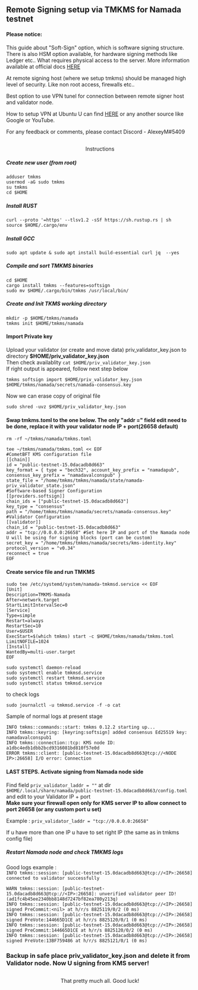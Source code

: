 ## Remote Signing setup via TMKMS for Namada testnet 

#### Please notice:

This guide about "Soft-Sign" option, which is software signing structure. There is also HSM option available, for hardware signing methods like Ledger etc.. What requires physical access to the server. More information available at official docs [HERE](https://github.com/iqlusioninc/tmkms)

At remote signing host (where we setup tmkms) should be managed high level of security. Like non root access, firewalls etc.. 

Best option to use VPN tunel for connection between remote signer host and validator node.

How to setup VPN at Ubuntu U can find [HERE](https://www.digitalocean.com/community/tutorials/how-to-set-up-and-configure-an-openvpn-server-on-ubuntu-20-04)
or any another source like Google or YouTube.  

For any feedback or comments, please contact Discord - AlexeyM#5409

##
<p align="center">
Instructions
</p>

##### Create new user (from root)
```
adduser tmkms
usermod -aG sudo tmkms
su tmkms
cd $HOME
```

##### Install RUST
```
curl --proto '=https' --tlsv1.2 -sSf https://sh.rustup.rs | sh
source $HOME/.cargo/env
```

##### Install GCC 
```
sudo apt update & sudo apt install build-essential curl jq  --yes
```

##### Compile and sort TMKMS binaries
```
cd $HOME
cargo install tmkms --features=softsign
sudo mv $HOME/.cargo/bin/tmkms /usr/local/bin/
```

##### Create and Init TKMS working directory
```
mkdir -p $HOME/tmkms/namada
tmkms init $HOME/tmkms/namada
```
#### Import Private key
Upload your validator (or create and move data) priv_validator_key.json 
to directory **$HOME/priv_validator_key.json**  
Then check availablity ```cat $HOME/priv_validator_key.json```  
If right output is appeared, follow next step below 
```
tmkms softsign import $HOME/priv_validator_key.json $HOME/tmkms/namada/secrets/namada-consensus.key
```
Now we can erase copy of original file  
```
sudo shred -uvz $HOME/priv_validator_key.json
```

#### Swap tmkms.toml to the one below. The only "addr =" field edit need to be done, replace it with your validator node IP + port(26658 default)
```
rm -rf ~/tmkms/namada/tmkms.toml
```
```
tee ~/tmkms/namada/tmkms.toml << EOF
#CometBFT KMS configuration file
[[chain]]
id = "public-testnet-15.0dacadb8d663"
key_format = { type = "bech32", account_key_prefix = "namadapub", consensus_key_prefix = "namadavalconspub" }
state_file = "/home/tmkms/tmkms/namada/state/namada-priv_validator_state.json"
#Software-based Signer Configuration
[[providers.softsign]]
chain_ids = ["public-testnet-15.0dacadb8d663"]
key_type = "consensus"
path = "/home/tmkms/tmkms/namada/secrets/namada-consensus.key"
#Validator Configuration
[[validator]]
chain_id = "public-testnet-15.0dacadb8d663"
addr = "tcp://0.0.0.0:26658" #Set here IP and port of the Namada node U will be using for signing blocks (port can be custom)   
secret_key = "/home/tmkms/tmkms/namada/secrets/kms-identity.key"
protocol_version = "v0.34"
reconnect = true
EOF
```

#### Create service file and run TMKMS
```
sudo tee /etc/systemd/system/namada-tmkmsd.service << EOF
[Unit]
Description=TMKMS-Namada
After=network.target
StartLimitIntervalSec=0
[Service]
Type=simple
Restart=always
RestartSec=10
User=$USER
ExecStart=$(which tmkms) start -c $HOME/tmkms/namada/tmkms.toml
LimitNOFILE=1024
[Install]
WantedBy=multi-user.target
EOF
```
```
sudo systemctl daemon-reload
sudo systemctl enable tmkmsd.service
sudo systemctl restart tmkmsd.service
sudo systemctl status tmkmsd.service
```
to check logs
```
sudo journalctl -u tmkmsd.service -f -o cat
```
Sample of normal logs at present stage

`INFO tmkms::commands::start: tmkms 0.12.2 starting up...`    
`INFO tmkms::keyring: [keyring:softsign] added consensus Ed25519 key: namadavalconspub1`    
`INFO tmkms::connection::tcp: KMS node ID: a1dbc4edb1dbb2bcd9316081bd810f57e0d`  
`ERROR tmkms::client: [public-testnet-15.0dacadb8d663@tcp://<NODE IP>:26658] I/O error: Connection`  

#### LAST STEPS. Activate signing from Namada node side

Find field `priv_validator_laddr = ""` at dir `$HOME/.local/share/namada/public-testnet-15.0dacadb8d663/config.toml` and edit to your Validator IP + port  
**Make sure your firewall open only for KMS server IP to allow connect to port 26658 (or any custom port u set)**

Example : `priv_validator_laddr = "tcp://0.0.0.0:26658"`

If u have more than one IP u have to set right IP (the same as in tmkms config file)

##### Restart Namada node and check TMKMS logs   

Good logs example :  
`INFO tmkms::session: [public-testnet-15.0dacadb8d663@tcp://<IP>:26658] connected to validator successfully`

`WARN tmkms::session: [public-testnet-15.0dacadb8d663@tcp://<IP>:26658]: unverified validator peer ID! (ad1fc4b45ee2340bb8148d7247bf82ea780y213q)`  
`INFO tmkms::session: [public-testnet-15.0dacadb8d663@tcp://<IP>:26658] signed PreCommit:<nil> at h/r/s 8825119/0/2 (0 ms)`  
`INFO tmkms::session: [public-testnet-15.0dacadb8d663@tcp://<IP>:26658] signed PreVote:144665D1CE at h/r/s 8825120/0/1 (0 ms)`  
`INFO tmkms::session: [public-testnet-15.0dacadb8d663@tcp://<IP>:26658] signed PreCommit:144665D1CE at h/r/s 8825120/0/2 (0 ms)`  
`INFO tmkms::session: [public-testnet-15.0dacadb8d663@tcp://<IP>:26658] signed PreVote:13BF759486 at h/r/s 8825121/0/1 (0 ms)`  


### Backup in safe place priv_validator_key.json and delete it from Validator node. Now U signing from KMS server!

##
<p align="center">
That pretty much all. Good luck!
</p>
